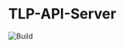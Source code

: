# TLP-API-Server
![Build](https://github.com/loiphong1996/TLP-API-Server/actions/workflows/main.yml/badge.svg)
